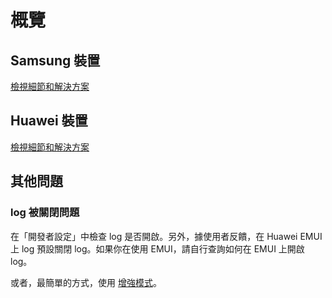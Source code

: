 # 概覽

## Samsung 裝置

[檢視細節和解決方案](./samsung.html)

## Huawei 裝置

[檢視細節和解決方案](./huawei.html)

## 其他問題

### log 被關閉問題

在「開發者設定」中檢查 log 是否開啟。另外，據使用者反饋，在 Huawei EMUI 上 log 預設關閉 log。如果你在使用 EMUI，請自行查詢如何在 EMUI 上開啟 log。

或者，最簡單的方式，使用 [增強模式](./../enhanced_mode/)。